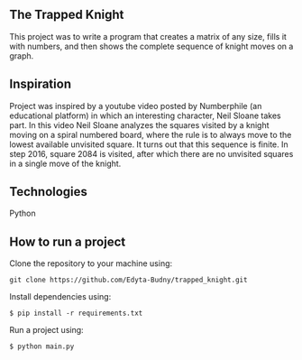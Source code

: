 ## The Trapped Knight

This project was to write a program that creates a matrix of any size, fills it with numbers, and then shows the complete sequence of knight moves on a graph.

## Inspiration
Project was inspired by a youtube video posted by Numberphile (an educational platform) in which an interesting character, Neil Sloane takes part. In this video Neil Sloane analyzes the squares visited by a knight moving on a spiral numbered board, where the rule is to always move to the lowest available unvisited square. It turns out that this sequence is finite. In step 2016, square 2084 is visited, after which there are no unvisited squares in a single move of the knight. 

## Technologies

Python

## How to run a project

Clone the repository to your machine using:
```console
git clone https://github.com/Edyta-Budny/trapped_knight.git
```

Install dependencies using:
```console
$ pip install -r requirements.txt
```

Run a project using:
```console
$ python main.py
```